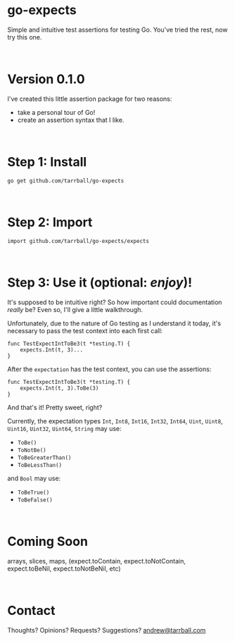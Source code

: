 # go-expects
Simple and intuitive test assertions for testing Go. You've tried the rest, now try this one.

<br />

# Version 0.1.0
I've created this little assertion package for two reasons:
  * take a personal tour of Go!
  * create an assertion syntax that I like.

<br />

# Step 1: Install
`go get github.com/tarrball/go-expects`

<br />

# Step 2: Import
`import github.com/tarrball/go-expects/expects`

<br />

# Step 3: Use it (optional: _enjoy_)!
It's supposed to be intuitive right? So how important could documentation _really_ be? Even so, I'll give a little walkthrough. 

Unfortunately, due to the nature of Go testing as I understand it today, it's necessary to pass the test context into each first call:

    func TestExpectIntToBe3(t *testing.T) {
	    expects.Int(t, 3)...
    }
    
After the `expectation` has the test context, you can use the assertions:

    func TestExpectIntToBe3(t *testing.T) {
	    expects.Int(t, 3).ToBe(3)
    }
    
And that's it! Pretty sweet, right?
    
Currently, the expectation types `Int`, `Int8`, `Int16`, `Int32`, `Int64`, `Uint`, `Uint8`, `Uint16`, `Uint32`, `Uint64`, `String` may use:
* `ToBe()`
* `ToNotBe()`
* `ToBeGreaterThan()`
* `ToBeLessThan()`

and `Bool` may use:
* `ToBeTrue()`
* `ToBeFalse()`

<br />

# Coming Soon
arrays, slices, maps, (expect.toContain, expect.toNotContain, expect.toBeNil, expect.toNotBeNil, etc)

<br />

# Contact
Thoughts? Opinions? Requests? Suggestions?
<andrew@tarrball.com>
